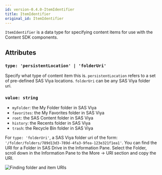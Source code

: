 ```yaml
---
id: version-0.4.0-ItemIdentifier
title: ItemIdentifier
original_id: ItemIdentifier
---
```


`ItemIdentifier` is a data type for specifying content items for use with the Content SDK components.

## Attributes

### `type: 'persistentLocation' | 'folderUri'`

Specify what type of content item this is. `persistentLocation` refers to a set of pre-defined SAS Viya locations. `folderUri` can be any SAS Viya folder uri.

### `value: string`


- `myFolder`: the My Folder folder in SAS Viya
- `favorites`: the My Favorites folder in SAS Viya
- `root`: the SAS Content folder in SAS Viya
- `history`: the Recents folder in SAS Viya
- `trash`: the Recycle Bin folder in SAS Viya

For `type: 'folderUri'`, a SAS Viya folder uri of the form: `'/folder/folders/789d13d3-789d-4fa3-9fea-123e321f1ea1'`. You can find the URI for a Folder in SAS Drive in the Information Pane. Select the Folder, scroll down in the Information Pane to the More -> URI section and copy the URI.

![Finding folder and item URIs](assets/findUri.png)